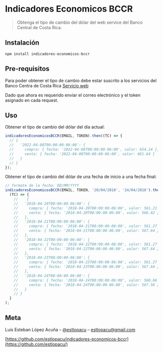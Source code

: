 # Indicadores Economicos BCCR

> Obtenga el tipo de cambio del dólar del web service del Banco Central de Costa Rica.

## Instalación

    npm install indicadores-economicos-bccr

## Pre-requisitos

Para poder obtener el tipo de cambio debe estar suscrito a los servicios del Banco Centra de Costa Rica [Servicio web](https://www.bccr.fi.cr/seccion-indicadores-economicos/servicio-web)

Dado que ahora es requerido enviar el correo electrónico y el token asignado en cada request.

## Uso

Obtener el tipo de cambio del dólar del día actual:

```javascript
indicadoresEconomicosBCCR(EMAIL, TOKEN).then((TC) => {
  // {
  //   '2022-04-08T00:00:00-06:00': {
  //     compra: { fecha: '2022-04-08T00:00:00-06:00', valor: 654.24 },
  //     venta: { fecha: '2022-04-08T00:00:00-06:00', valor: 661.64 }
  //   }
  // }
});
```

Obtener el tipo de cambio del dólar de una fecha de inicio a una fecha final:

```javascript
// formate de la fecha: DD/MM/YYYY
indicadoresEconomicosBCCR(EMAIL, TOKEN, '20/04/2018', '24/04/2018').then(
  (TC) => {
    //    {
    //   '2018-04-20T00:00:00-06:00': {
    //     compra: { fecha: '2018-04-20T00:00:00-06:00', valor: 561.21 },
    //     venta: { fecha: '2018-04-20T00:00:00-06:00', valor: 566.82 }
    //   },
    //   '2018-04-21T00:00:00-06:00': {
    //     compra: { fecha: '2018-04-21T00:00:00-06:00', valor: 561.27 },
    //     venta: { fecha: '2018-04-21T00:00:00-06:00', valor: 567.64 }
    //   },
    //   '2018-04-22T00:00:00-06:00': {
    //     compra: { fecha: '2018-04-22T00:00:00-06:00', valor: 561.27 },
    //     venta: { fecha: '2018-04-22T00:00:00-06:00', valor: 567.64 }
    //   },
    //   '2018-04-23T00:00:00-06:00': {
    //     compra: { fecha: '2018-04-23T00:00:00-06:00', valor: 561.27 },
    //     venta: { fecha: '2018-04-23T00:00:00-06:00', valor: 567.64 }
    //   },
    //   '2018-04-24T00:00:00-06:00': {
    //     compra: { fecha: '2018-04-24T00:00:00-06:00', valor: 560.66 },
    //     venta: { fecha: '2018-04-24T00:00:00-06:00', valor: 567.56 }
    //   }
    // }
  }
);
```

## Meta

Luis Esteban López Acuña – [@estlopacu](https://twitter.com/estlopacu) – estlopacu@gmail.com

[https://github.com/estlopacu/indicadores-economicos-bccr](https://github.com/estlopacu/)
